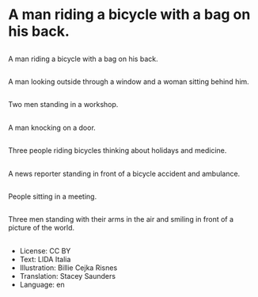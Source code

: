 # A man riding a bicycle with a bag on his back.

##
A man riding a bicycle with a bag on his back.

##
A man looking outside through a window and a woman sitting behind him.

##
Two men standing in a workshop.

##
A man knocking on a door.

##
Three people riding bicycles thinking about holidays and medicine.

##
A news reporter standing in front of a bicycle accident and ambulance.

##
People sitting in a meeting.

##
Three men standing with their arms in the air and smiling in front of a picture of the world.

##
* License: CC BY
* Text: LIDA Italia
* Illustration: Billie Cejka Risnes
* Translation: Stacey Saunders
* Language: en
